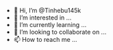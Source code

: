 - 👋 Hi, I’m @Tinhebu145k
- 👀 I’m interested in ...
- 🌱 I’m currently learning ...
- 💞️ I’m looking to collaborate on ...
- 📫 How to reach me ...

<!---
Tinhebu145k/Tinhebu145k is a ✨ special ✨ repository because its `README.md` (this file) appears on your GitHub profile.
You can click the Preview link to take a look at your changes.
--->
